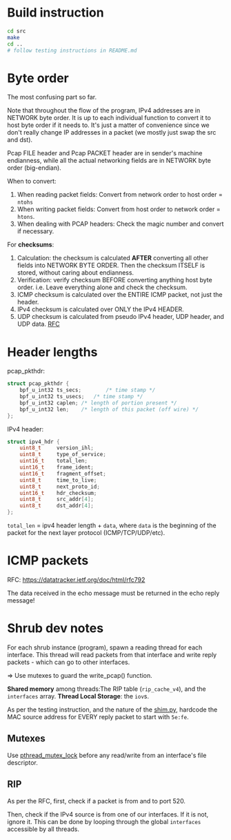 # Build instruction
```bash
cd src
make
cd ..
# follow testing instructions in README.md
```


# Byte order

The most confusing part so far.

Note that throughout the flow of the program, IPv4 addresses are in NETWORK byte order. It is up to each individual function to convert it to host byte order if it needs to. It's just a matter of convenience since we don't really change IP addresses in a packet (we mostly just swap the src and dst).

Pcap FILE header and Pcap PACKET header are in sender's machine endianness, while all the actual networking fields are in NETWORK byte order (big-endian).


When to convert:

1. When reading packet fields: Convert from network order to host order = `ntohs`
2. When writing packet fields: Convert from host order to network order = `htons`.
3. When dealing with PCAP headers: Check the magic number and convert if necessary.

For **checksums**: 

1. Calculation: the checksum is calculated **AFTER** converting all other fields into NETWORK BYTE ORDER. Then the checksum ITSELF is stored, without caring about endianness. 
2. Verification: verify checksum BEFORE converting anything host byte order. i.e. Leave everything alone and check the checksum.
3. ICMP checksum is calculated over the ENTIRE ICMP packet, not just the header.
4. IPv4 checksum is calculated over ONLY the IPv4 HEADER.
5. UDP checksum is calculated from pseudo IPv4 header, UDP header, and UDP data. [RFC](https://www.ietf.org/rfc/rfc768.txt)

# Header lengths

pcap_pkthdr:
```C
struct pcap_pkthdr {
	bpf_u_int32 ts_secs;		/* time stamp */
	bpf_u_int32 ts_usecs;	/* time stamp */
	bpf_u_int32 caplen;	/* length of portion present */
	bpf_u_int32 len;	/* length of this packet (off wire) */
};
```

IPv4 header: 
```C
struct ipv4_hdr {
    uint8_t 	version_ihl;    
    uint8_t 	type_of_service;
    uint16_t 	total_len; 
    uint16_t 	frame_ident;
    uint16_t 	fragment_offset;
    uint8_t 	time_to_live;
    uint8_t 	next_proto_id;
    uint16_t 	hdr_checksum;
    uint8_t 	src_addr[4];
    uint8_t 	dst_addr[4];
};
```

`total_len` = ipv4 header length + `data`, where `data` is the beginning of the packet for the next layer protocol (ICMP/TCP/UDP/etc).

# ICMP packets

RFC: https://datatracker.ietf.org/doc/html/rfc792

The data received in the echo message must be returned in the echo reply message!



# Shrub dev notes


For each shrub instance (program), spawn a reading thread for each interface. This thread will read packets from that interface and write reply packets - which can go to other interfaces. 

=> Use mutexes to guard the write_pcap() function.

**Shared memory** among threads:The RIP table (`rip_cache_v4`), and the `interfaces` array.
**Thread Local Storage**: the `iov`s.

As per the testing instruction, and the nature of the [shim.py](./shim.py), hardcode the MAC source address for EVERY reply packet to start with `5e:fe`.

## Mutexes

Use [pthread_mutex_lock](https://stackoverflow.com/a/40880980) before any read/write from an interface's file descriptor.

## RIP
As per the RFC, first, check if a packet is from and to port 520.

Then, check if the IPv4 source is from one of our interfaces. If it is not, ignore it. This can be done by looping through the global `interfaces` accessible by all threads.
